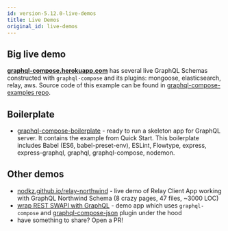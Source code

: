 ```yaml
---
id: version-5.12.0-live-demos
title: Live Demos
original_id: live-demos
---
```


## Big live demo

**[graphql-compose.herokuapp.com](https://graphql-compose.herokuapp.com/)** has several live GraphQL Schemas constructed with `graphql-compose` and its plugins: mongoose, elasticsearch, relay, aws. Source code of this example can be found in [graphql-compose-examples repo](https://github.com/graphql-compose/graphql-compose-examples).

## Boilerplate

- [graphql-compose-boilerplate](https://github.com/graphql-compose/graphql-compose-boilerplate) - ready to run a skeleton app for GraphQL server. It contains the example from Quick Start. This boilerplate includes Babel (ES6, babel-preset-env), ESLint, Flowtype, express, express-graphql, graphql, graphql-compose, nodemon.

## Other demos

- [nodkz.github.io/relay-northwind](https://nodkz.github.io/relay-northwind) - live demo of Relay Client App working with GraphQL Northwind Schema (8 crazy pages, 47 files, ~3000 LOC)
- [wrap REST SWAPI with GraphQL](https://github.com/lyskos97/graphql-compose-swapi) - demo app which uses `graphql-compose` and [graphql-compose-json](plugins/plugin-json.md) plugin under the hood
- have something to share? Open a PR!
